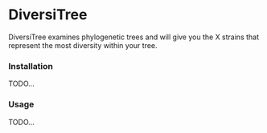 # DiversiTree

DiversiTree examines phylogenetic trees and will give you the X strains that represent the most diversity
within your tree.

### Installation

TODO...

### Usage

TODO...


